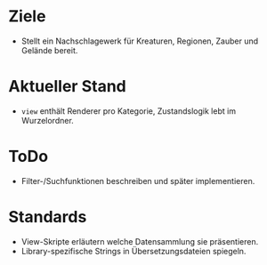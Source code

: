 # Ziele
- Stellt ein Nachschlagewerk für Kreaturen, Regionen, Zauber und Gelände bereit.

# Aktueller Stand
- `view` enthält Renderer pro Kategorie, Zustandslogik lebt im Wurzelordner.

# ToDo
- Filter-/Suchfunktionen beschreiben und später implementieren.

# Standards
- View-Skripte erläutern welche Datensammlung sie präsentieren.
- Library-spezifische Strings in Übersetzungsdateien spiegeln.
